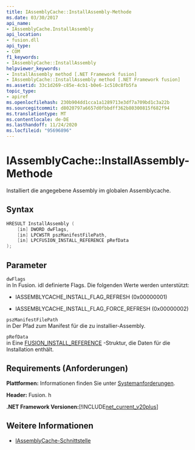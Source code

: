 ```yaml
---
title: IAssemblyCache::InstallAssembly-Methode
ms.date: 03/30/2017
api_name:
- IAssemblyCache.InstallAssembly
api_location:
- fusion.dll
api_type:
- COM
f1_keywords:
- IAssemblyCache::InstallAssembly
helpviewer_keywords:
- InstallAssembly method [.NET Framework fusion]
- IAssemblyCache::InstallAssembly method [.NET Framework fusion]
ms.assetid: 33c1d269-c85e-4cb1-b0e6-1c510c8fb5fa
topic_type:
- apiref
ms.openlocfilehash: 230b904dd1cca1a1289713e3df7a709bd1c3a22b
ms.sourcegitcommit: d8020797a6657d0fbbdff362b80300815f682f94
ms.translationtype: MT
ms.contentlocale: de-DE
ms.lasthandoff: 11/24/2020
ms.locfileid: "95696896"
---
```

# <a name="iassemblycacheinstallassembly-method"></a>IAssemblyCache::InstallAssembly-Methode

Installiert die angegebene Assembly im globalen Assemblycache.  
  
## <a name="syntax"></a>Syntax  
  
```cpp  
HRESULT InstallAssembly (  
    [in] DWORD dwFlags,  
    [in] LPCWSTR pszManifestFilePath,  
    [in] LPCFUSION_INSTALL_REFERENCE pRefData  
);  
```  
  
## <a name="parameters"></a>Parameter  

 `dwFlags`  
 in In Fusion. idl definierte Flags. Die folgenden Werte werden unterstützt:  
  
- IASSEMBLYCACHE_INSTALL_FLAG_REFRESH (0x00000001)  
  
- IASSEMBLYCACHE_INSTALL_FLAG_FORCE_REFRESH (0x00000002)  
  
 `pszManifestFilePath`  
 in Der Pfad zum Manifest für die zu installier-Assembly.  
  
 `pRefData`  
 in Eine [FUSION_INSTALL_REFERENCE](fusion-install-reference-structure.md) -Struktur, die Daten für die Installation enthält.  
  
## <a name="requirements"></a>Requirements (Anforderungen)  

 **Plattformen:** Informationen finden Sie unter [Systemanforderungen](../../get-started/system-requirements.md).  
  
 **Header:** Fusion. h  
  
 **.NET Framework Versionen:**[!INCLUDE[net_current_v20plus](../../../../includes/net-current-v20plus-md.md)]  
  
## <a name="see-also"></a>Weitere Informationen

- [IAssemblyCache-Schnittstelle](iassemblycache-interface.md)

